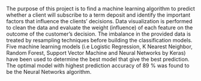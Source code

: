 ﻿The purpose of this project is to find a machine learning algorithm to predict whether a client will subscribe to a term deposit and identify the important factors that influence the clients’ decisions. Data visualization is performed to clean the data and evaluate the weight (influence) of each feature on the outcome of the customer’s decision. The imbalance in the provided data is treated by resampling techniques before building the classification models. Five machine learning models (i.e Logistic Regression, K Nearest Neighbor, Random Forest, Support Vector Machine and Neural Networks by Keras) have been used to determine the best model that give the best prediction. The optimal model with highest prediction accuracy of 89 % was found to be the Neural Networks algorithm.
